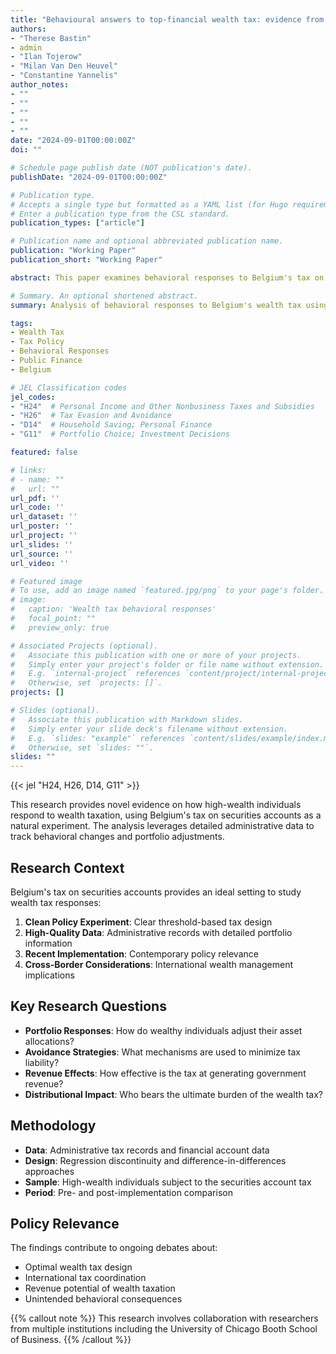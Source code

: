 ```yaml
---
title: "Behavioural answers to top-financial wealth tax: evidence from Belgium"
authors:
- "Therese Bastin"
- admin
- "Ilan Tojerow"
- "Milan Van Den Heuvel"
- "Constantine Yannelis"
author_notes:
- ""
- ""
- ""
- ""
- ""
date: "2024-09-01T00:00:00Z"
doi: ""

# Schedule page publish date (NOT publication's date).
publishDate: "2024-09-01T00:00:00Z"

# Publication type.
# Accepts a single type but formatted as a YAML list (for Hugo requirements).
# Enter a publication type from the CSL standard.
publication_types: ["article"]

# Publication name and optional abbreviated publication name.
publication: "Working Paper"
publication_short: "Working Paper"

abstract: This paper examines behavioral responses to Belgium's tax on securities accounts, which targets high-wealth individuals. Using detailed administrative data, we analyze how wealthy households adjust their portfolios, asset holdings, and financial strategies in response to this wealth tax policy. Our findings provide new evidence on the effectiveness and unintended consequences of wealth taxation.

# Summary. An optional shortened abstract.
summary: Analysis of behavioral responses to Belgium's wealth tax using administrative data, revealing portfolio adjustments and strategic responses by high-wealth individuals.

tags:
- Wealth Tax
- Tax Policy
- Behavioral Responses
- Public Finance
- Belgium

# JEL Classification codes
jel_codes:
- "H24"  # Personal Income and Other Nonbusiness Taxes and Subsidies
- "H26"  # Tax Evasion and Avoidance
- "D14"  # Household Saving; Personal Finance
- "G11"  # Portfolio Choice; Investment Decisions

featured: false

# links:
# - name: ""
#   url: ""
url_pdf: ''
url_code: ''
url_dataset: ''
url_poster: ''
url_project: ''
url_slides: ''
url_source: ''
url_video: ''

# Featured image
# To use, add an image named `featured.jpg/png` to your page's folder. 
# image:
#   caption: 'Wealth tax behavioral responses'
#   focal_point: ""
#   preview_only: true

# Associated Projects (optional).
#   Associate this publication with one or more of your projects.
#   Simply enter your project's folder or file name without extension.
#   E.g. `internal-project` references `content/project/internal-project/index.md`.
#   Otherwise, set `projects: []`.
projects: []

# Slides (optional).
#   Associate this publication with Markdown slides.
#   Simply enter your slide deck's filename without extension.
#   E.g. `slides: "example"` references `content/slides/example/index.md`.
#   Otherwise, set `slides: ""`.
slides: ""
---
```


{{< jel "H24, H26, D14, G11" >}}

This research provides novel evidence on how high-wealth individuals respond to wealth taxation, using Belgium's tax on securities accounts as a natural experiment. The analysis leverages detailed administrative data to track behavioral changes and portfolio adjustments.

## Research Context

Belgium's tax on securities accounts provides an ideal setting to study wealth tax responses:

1. **Clean Policy Experiment**: Clear threshold-based tax design
2. **High-Quality Data**: Administrative records with detailed portfolio information  
3. **Recent Implementation**: Contemporary policy relevance
4. **Cross-Border Considerations**: International wealth management implications

## Key Research Questions

- **Portfolio Responses**: How do wealthy individuals adjust their asset allocations?
- **Avoidance Strategies**: What mechanisms are used to minimize tax liability?
- **Revenue Effects**: How effective is the tax at generating government revenue?
- **Distributional Impact**: Who bears the ultimate burden of the wealth tax?

## Methodology

- **Data**: Administrative tax records and financial account data
- **Design**: Regression discontinuity and difference-in-differences approaches
- **Sample**: High-wealth individuals subject to the securities account tax
- **Period**: Pre- and post-implementation comparison

## Policy Relevance

The findings contribute to ongoing debates about:
- Optimal wealth tax design
- International tax coordination
- Revenue potential of wealth taxation
- Unintended behavioral consequences

{{% callout note %}}
This research involves collaboration with researchers from multiple institutions including the University of Chicago Booth School of Business.
{{% /callout %}}